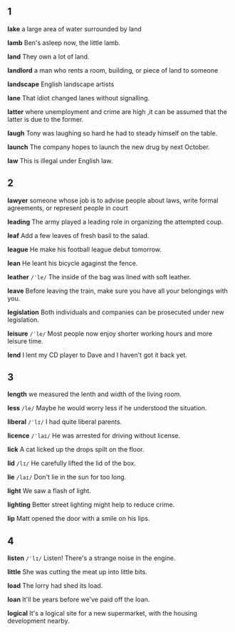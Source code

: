 ## 1
**lake** 
a large area of water surrounded by land

**lamb** 
Ben's asleep now, the little lamb.

**land** 
They own a lot of land.

**landlord** 
a man who rents a room, building, or piece of land to someone

**landscape** 
English landscape artists

**lane** 
That idiot changed lanes without signalling.

**latter** 
where unemployment and crime are high ,it can be assumed that the latter is due to the former.

**laugh** 
Tony was laughing so hard he had to steady himself on the table.

**launch** 
The company hopes to launch the new drug by next October.

**law** 
This is illegal under English law.

## 2
**lawyer** 
someone whose job is to advise people about laws, write formal agreements, or represent people in court

**leading** 
The army played a leading role in organizing the attempted coup.

**leaf** 
Add a few leaves of fresh basil to the salad.

**league** 
He make his football league debut tomorrow.

**lean** 
He leant his bicycle agaginst the fence.

**leather** 
`/ˈle/`
The inside of the bag was lined with soft leather.

**leave** 
Before leaving the train, make sure you have all your belongings with you.

**legislation** 
Both individuals and companies can be prosecuted under new legislation.

**leisure** 
`/ˈle/`
Most people now enjoy shorter working hours and more leisure time.

**lend** 
I lent my CD player to Dave and I haven't got it back yet.

## 3
**length** 
we measured the lenth and width of the living room.

**less** 
`/le/`
Maybe he would worry less if he understood the situation.

**liberal** 
`/ˈlɪ/`
I had quite liberal parents.

**licence** 
`/ˈlaɪ/`
He was arrested for driving without license.

**lick** 
A cat licked up the drops spilt on the floor.

**lid** 
`/lɪ/`
He carefully lifted the lid of the box.

**lie** 
`/laɪ/`
Don't lie in the sun for too long.

**light** 
We saw a flash of light.

**lighting** 
Better street lighting might help to reduce crime.

**lip** 
Matt opened the door with a smile on his lips.

## 4
**listen** 
`/ˈlɪ/`
Listen! There's a strange noise in the engine.

**little** 
She was cutting the meat up into little bits.

**load** 
The lorry had shed its load.

**loan** 
It'll be years before we've paid off the loan.

**logical** 
It's a logical site for a new supermarket, with the housing development nearby.